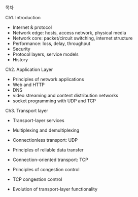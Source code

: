 목차

Ch1. Introduction

- Internet & protocol
- Network edge: hosts, access network, physical media
- Network core: packet/circuit switching, internet structure
- Performance: loss, delay, throughput
- Security
- Protocol layers, service models
- History

Ch2. Application Layer

- Principles of network applications
- Web and HTTP
- DNS
- video streaming and content distribution networks
- socket programming with UDP and TCP

Ch3. Transport layer

- Transport-layer services

-  Multiplexing and demultiplexing

- Connectionless transport: UDP

- Principles of reliable data transfer

- Connection-oriented transport: TCP

- Principles of congestion control

- TCP congestion control

- Evolution of transport-layer functionality

  